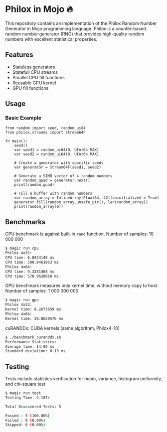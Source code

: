 # Philox in Mojo 🔥

This repository contains an implementation of the Philox Random Number Generator in Mojo programming language. Philox is a counter-based random number generator (RNG) that provides high-quality random numbers with excellent statistical properties.

## Features

- Stateless generators
- Statefull CPU streams
- Parallel CPU fill functions
- Reusable GPU kernel
- GPU fill functions

## Usage

### Basic Example

```mojo
from random import seed, random_ui64
from philox.streams import Stream64F

fn main():
    seed()
    var seed1 = random_ui64(0, UInt64.MAX)
    var seed2 = random_ui64(0, UInt64.MAX)

    # Create a generator with specific seeds
    var generator = Stream64F(seed1, seed2)
    
    # Generate a SIMD vector of 4 random numbers
    var random_quad = generator.next()
    print(random_quad)
    
    # Fill a buffer with random numbers
    var random_array = InlineArray[Float64, 42](uninitialized = True)
    generator.fill(random_array.unsafe_ptr(), len(random_array))
    print(random_array[0])
```

## Benchmarks

CPU benchmark is against built-in `rand` function. Number of samples: 10 000 000

```bash
$ magic run cpu
Philox 4x32:
CPU time: 6.8424148 ms
CPU time: 590.9461063 ms
Philox 4x64:
CPU time: 9.3381464 ms
CPU time: 570.9628660 ms
```

GPU benchmark measures only kernel time, without memory copy to host. Number of samples: 1 000 000 000

```bash
$ magic run gpu
Philox 4x32:
Kernel time: 8.2673659 ms
Philox 4x64:
Kernel time: 39.8659576 ms
```

cuRANDDx: CUDA kernels (same algorithm, Philox4-10)

```bash
$ ./benchmark_curanddx.sh 
Performance Statistics:
Average time: 14.92 ms
Standard deviation: 0.13 ms
```

## Testing

Tests include statistics verification for mean, variance, histogram uniformity, and chi-square test

```bash
$ magic run test
Testing Time: 2.187s

Total Discovered Tests: 5

Passed : 5 (100.00%)
Failed : 0 (0.00%)
Skipped: 0 (0.00%)
```
